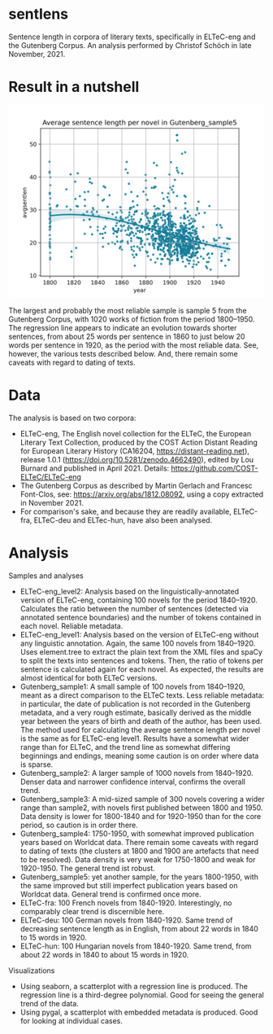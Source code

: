 # sentlens

Sentence length in corpora of literary texts, specifically in ELTeC-eng and the Gutenberg Corpus. An analysis performed by Christof Schöch in late November, 2021. 

# Result in a nutshell

![](https://raw.githubusercontent.com/christofs/sentlens/main/results/Gutenberg_sample5/avgsentlens%2Bregression.png)

The largest and probably the most reliable sample is sample 5 from the Gutenberg Corpus, with 1020 works of fiction from the period 1800–1950. The regression line appears to indicate an evolution towards shorter sentences, from about 25 words per sentence in 1860 to just below 20 words per sentence in 1920, as the period with the most reliable data. See, however, the various tests described below. And, there remain some caveats with regard to dating of texts. 

# Data 

The analysis is based on two corpora: 
* ELTeC-eng, The English novel collection for the ELTeC, the European Literary Text Collection, produced by the COST Action Distant Reading for European Literary History (CA16204, https://distant-reading.net), release 1.0.1 (https://doi.org/10.5281/zenodo.4662490), edited by Lou Burnard and published in April 2021. Details: https://github.com/COST-ELTeC/ELTeC-eng
* The Gutenberg Corpus as described by Martin Gerlach and Francesc Font-Clos, see: https://arxiv.org/abs/1812.08092, using a copy extracted in November 2021. 
* For comparison's sake, and because they are readily available, ELTeC-fra, ELTeC-deu and ELTec-hun, have also been analysed. 

# Analysis

Samples and analyses

* ELTeC-eng_level2: Analysis based on the linguistically-annotated version of ELTeC-eng, containing 100 novels for the period 1840–1920. Calculates the ratio between the number of sentences (detected via annotated sentence boundaries) and the number of tokens contained in each novel. Reliable metadata. 
* ELTeC-eng_level1: Analysis based on the version of ELTeC-eng without any linguistic annotation. Again, the same 100 novels from 1840–1920. Uses element.tree to extract the plain text from the XML files and spaCy to split the texts into sentences and tokens. Then, the ratio of tokens per sentence is calculated again for each novel. As expected, the results are almost identical for both ELTeC versions. 
* Gutenberg_sample1: A small sample of 100 novels from 1840–1920, meant as a direct comparison to the ELTeC texts. Less reliable metadata: in particular, the date of publication is not recorded in the Gutenberg metadata, and a very rough estimate, basically derived as the middle year between the years of birth and death of the author, has been used. The method used for calculating the average sentence length per novel is the same as for ELTeC-eng level1. Results have a somewhat wider range than for ELTeC, and the trend line as somewhat differing beginnings and endings, meaning some caution is on order where data is sparse. 
* Gutenberg_sample2: A larger sample of 1000 novels from 1840–1920. Denser data and narrower confidence interval, confirms the overall trend. 
* Gutenberg_sample3: A mid-sized sample of 300 novels covering a wider range than sample2, with novels first published between 1800 and 1950. Data density is lower for 1800-1840 and for 1920-1950 than for the core period, so caution is in order there.
* Gutenberg_sample4: 1750-1950, with somewhat improved publication years based on Worldcat data. There remain some caveats with regard to dating of texts (the clusters at 1800 and 1900 are artefacts that need to be resolved). Data density is very weak for 1750-1800 and weak for 1920-1950. The general trend ist robust. 
* Gutenberg_sample5: yet another sample, for the years 1800-1950, with the same improved but still imperfect publication years based on Worldcat data. General trend is confirmed once more. 
* ELTeC-fra: 100 French novels from 1840-1920. Interestingly, no comparably clear trend is discernible here. 
* ELTeC-deu: 100 German novels from 1840-1920. Same trend of decreasing sentence length as in English, from about 22 words in 1840 to 15 words in 1920.
* ELTeC-hun: 100 Hungarian novels from 1840-1920. Same trend, from about 22 words in 1840 to about 15 words in 1920. 

Visualizations

* Using seaborn, a scatterplot with a regression line is produced. The regression line is a third-degree polynomial. Good for seeing the general trend of the data. 
* Using pygal, a scatterplot with embedded metadata is produced. Good for looking at individual cases. 

